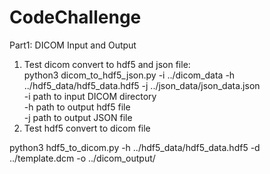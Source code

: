 # CodeChallenge
Part1: DICOM Input and Output<br>
1. Test dicom convert to hdf5 and json file:<br>
python3 dicom_to_hdf5_json.py -i ../dicom_data -h ../hdf5_data/hdf5_data.hdf5 -j ../json_data/json_data.json<br>
-i path to input DICOM directory<br>
-h path to output hdf5 file<br>
-j path to output JSON file<br>
2. Test hdf5 convert to dicom file<br>

python3 hdf5_to_dicom.py -h ../hdf5_data/hdf5_data.hdf5 -d ../template.dcm -o ../dicom_output/<br>
